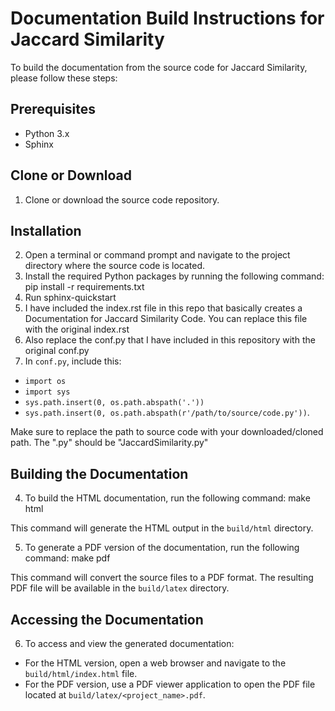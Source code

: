# Documentation Build Instructions for Jaccard Similarity

To build the documentation from the source code for Jaccard Similarity, please follow these steps:

## Prerequisites
- Python 3.x
- Sphinx

## Clone or Download
1. Clone or download the source code repository.

## Installation
2. Open a terminal or command prompt and navigate to the project directory where the source code is located.
3. Install the required Python packages by running the following command: pip install -r requirements.txt
4. Run sphinx-quickstart
5. I have included the index.rst file in this repo that basically creates a Documentation for Jaccard Similarity Code. You can replace this file with the original index.rst
6. Also replace the conf.py that I have included in this repository with the original conf.py
7. In `conf.py`, include this:  

  - `import os`
  - `import sys`
  - `sys.path.insert(0, os.path.abspath('.'))`
  - `sys.path.insert(0, os.path.abspath(r'/path/to/source/code.py'))`. 
  
  Make sure to replace the path to source code with your downloaded/cloned path. The ".py" should be "JaccardSimilarity.py"

## Building the Documentation
4. To build the HTML documentation, run the following command: make html

This command will generate the HTML output in the `build/html` directory.

5. To generate a PDF version of the documentation, run the following command: make pdf

This command will convert the source files to a PDF format. The resulting PDF file will be available in the `build/latex` directory.

## Accessing the Documentation
6. To access and view the generated documentation:
- For the HTML version, open a web browser and navigate to the `build/html/index.html` file.
- For the PDF version, use a PDF viewer application to open the PDF file located at `build/latex/<project_name>.pdf`.




